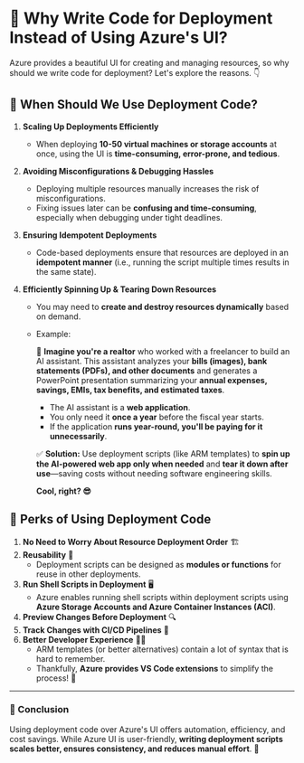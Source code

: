 # 🚀 Why Write Code for Deployment Instead of Using Azure's UI?

Azure provides a beautiful UI for creating and managing resources, so why should we write code for deployment? Let's explore the reasons. 👇

## 🔹 When Should We Use Deployment Code?

1. **Scaling Up Deployments Efficiently**
   - When deploying **10-50 virtual machines or storage accounts** at once, using the UI is **time-consuming, error-prone, and tedious**.

2. **Avoiding Misconfigurations & Debugging Hassles**
   - Deploying multiple resources manually increases the risk of misconfigurations.
   - Fixing issues later can be **confusing and time-consuming**, especially when debugging under tight deadlines.

3. **Ensuring Idempotent Deployments**
   - Code-based deployments ensure that resources are deployed in an **idempotent manner** (i.e., running the script multiple times results in the same state).

4. **Efficiently Spinning Up & Tearing Down Resources**
   - You may need to **create and destroy resources dynamically** based on demand.
   - Example:
     
     🏡 **Imagine you're a realtor** who worked with a freelancer to build an AI assistant. This assistant analyzes your **bills (images), bank statements (PDFs), and other documents** and generates a PowerPoint presentation summarizing your **annual expenses, savings, EMIs, tax benefits, and estimated taxes**.
     
     - The AI assistant is a **web application**.
     - You only need it **once a year** before the fiscal year starts.
     - If the application **runs year-round, you'll be paying for it unnecessarily**.
     
     ✅ **Solution:** Use deployment scripts (like ARM templates) to **spin up the AI-powered web app only when needed** and **tear it down after use**—saving costs without needing software engineering skills.
     
     **Cool, right? 😎**

## 🎯 Perks of Using Deployment Code

1. **No Need to Worry About Resource Deployment Order** 🏗️
2. **Reusability** 🔁
   - Deployment scripts can be designed as **modules or functions** for reuse in other deployments.
3. **Run Shell Scripts in Deployment** 🖥️
   - Azure enables running shell scripts within deployment scripts using **Azure Storage Accounts and Azure Container Instances (ACI)**.
4. **Preview Changes Before Deployment** 🔍
5. **Track Changes with CI/CD Pipelines** 🚦
6. **Better Developer Experience** 👨‍💻
   - ARM templates (or better alternatives) contain a lot of syntax that is hard to remember.
   - Thankfully, **Azure provides VS Code extensions** to simplify the process! 🎉

---
### 📌 Conclusion
Using deployment code over Azure's UI offers automation, efficiency, and cost savings. While Azure UI is user-friendly, **writing deployment scripts scales better, ensures consistency, and reduces manual effort**. 🚀
